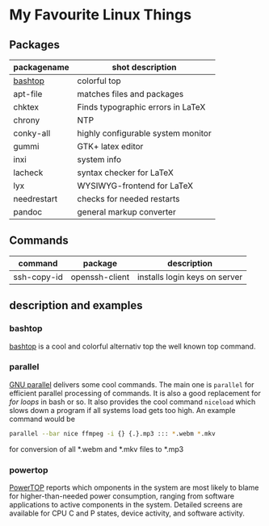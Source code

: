 # My Favourite Linux Things

## Packages

| packagename         | shot description                   |
| ------------------- | ---------------------------------- |
| [bashtop](#bashtop) | colorful top                       |
| apt-file            | matches files and packages         |
| chktex              | Finds typographic errors in LaTeX  |
| chrony              | NTP                                |
| conky-all           | highly configurable system monitor |
| gummi               | GTK+ latex editor                  |
| inxi                | system info                        |
| lacheck             | syntax checker for LaTeX           |
| lyx                 | WYSIWYG-frontend for LaTeX         |
| needrestart         | checks for needed restarts         |
| pandoc              | general markup converter           |

## Commands

| command     | package        | description                   |
| ----------- | -------------- | ----------------------------- |
| ssh-copy-id | openssh-client | installs login keys on server |

## description and examples

### bashtop

[bashtop](https://github.com/aristocratos/bashtop) is a cool and colorful alternativ top the well known top command.

### parallel

[GNU parallel](https://www.gnu.org/software/parallel/) delivers some cool commands.
The main one is `parallel` for efficient parallel processing of commands.
It is also a good replacement for *for loops* in bash or so.
It also provides the cool command `niceload` which slows down a program if all systems load gets too high.
An example command would be

```bash
parallel --bar nice ffmpeg -i {} {.}.mp3 ::: *.webm *.mkv
```

for conversion of all *.webm and *.mkv files to *.mp3

### powertop

[PowerTOP](https://01.org/powertop/) reports which omponents in the system are most likely to blame for higher-than-needed power consumption, ranging from software applications to active components in the system.
Detailed screens are  available for CPU C and P states, device activity, and software activity.
